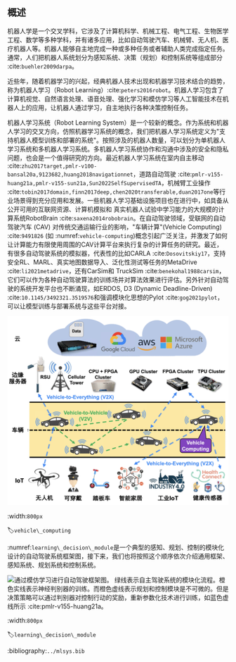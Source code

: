 ## 概述

机器人学是一个交叉学科，它涉及了计算机科学、机械工程、电气工程、生物医学工程、数学等多种学科，并有诸多应用，比如自动驾驶汽车、机械臂、无人机、医疗机器人等。机器人能够自主地完成一种或多种任务或者辅助人类完成指定任务。通常，人们把机器人系统划分为感知系统、决策（规划）和控制系统等组成部分 :cite:`buehler2009darpa`。

近些年，随着机器学习的兴起，经典机器人技术出现和机器学习技术结合的趋势，称为机器人学习（Robot
Learning）:cite:`peters2016robot`。机器人学习包含了计算机视觉、自然语言处理、语音处理、强化学习和模仿学习等人工智能技术在机器人上的应用，让机器人通过学习，自主地执行各种决策控制任务。

机器人学习系统（Robot Learning
System）是一个较新的概念。作为系统和机器人学习的交叉方向，仿照机器学习系统的概念，我们把机器人学习系统定义为"支持机器人模型训练和部署的系统"。按照涉及的机器人数量，可以划分为单机器人学习系统和多机器人学习系统。多机器人学习系统协作和沟通中涉及的安全和隐私问题，也会是一个值得研究的方向。最近机器人学习系统在室内自主移动 :cite:`zhu2017target,pmlr-v100-bansal20a,9123682,huang2018navigationnet`，道路自动驾驶 :cite:`pmlr-v155-huang21a,pmlr-v155-sun21a,Sun2022SelfSupervisedTA`，机械臂工业操作 :cite:`tobin2017domain,finn2017deep,chen2020transferable,duan2017one`等行业场景得到充分应用和发展。一些机器人学习基础设施项目也在进行中，如具备从公开可用的互联网资源、计算机模拟和
真实机器人试验中学习能力的大规模的计算系统RobotBrain :cite:`saxena2014robobrain`。在自动驾驶领域，受联网的自动驾驶汽车
(CAV) 对传统交通运输行业的影响，"车辆计算"(Vehicle Computing) :cite:`9491826`
(如 :numref:`vehicle-computing`)概念引起广泛关注，并激发了如何让计算能力有限使用周围的CAV计算平台来执行复杂的计算任务的研究。最近，有很多自动驾驶系统的模拟器，代表性的比如CARLA :cite:`Dosovitskiy17`，支持安全RL、MARL、真实地图数据导入、泛化性测试等任务的MetaDrive :cite:`li2021metadrive`，还有CarSim和
TruckSim :cite:`benekohal1988carsim`，它们可以作为各种自动驾驶算法的训练场并对算法效果进行评估。另外针对自动驾驶的系统开发平台也不断涌现，如ERDOS,
D3 (Dynamic
Deadline-Driven) :cite:`10.1145/3492321.3519576`和强调模块化思想的Pylot :cite:`gog2021pylot`，可以让模型训练与部署系统与这些平台对接。

![车辆计算框架图 :cite:`9491826`](../img/ch13/vehicle_computing.png)

:width:`800px`

:label:`vehicle\_computing`

 :numref:`learning\_decision\_module`是一个典型的感知、规划、控制的模块化设计的自动驾驶系统框架图，接下来，我们也将按照这个顺序依次介绍通用框架、感知系统、规划系统和控制系统。

![通过模仿学习进行自动驾驶框架图。
绿线表示自主驾驶系统的模块化流程。橙色实线表示神经判别器的训练。而橙色虚线表示规划和控制模块是不可微的。但是决策策略可以通过判别器对控制行动的奖励，重新参数化技术进行训练，如蓝色虚线所示 :cite:`pmlr-v155-huang21a`。](../img/ch13/idm.png)

:width:`800px`

:label:`learning\_decision\_module`

:bibliography:`../mlsys.bib`
